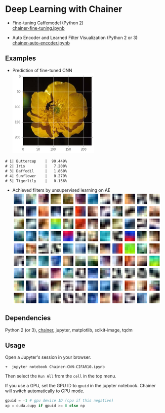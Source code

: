 # Deep Learning with Chainer  

* Fine-tuning Caffemodel (Python 2)  
[chainer-fine-tuning.ipynb](https://github.com/masaki-y/deep-learning-with-chainer/blob/master/chainer-fine-tuning.ipynb)

* Auto Encoder and Learned Filter Visualization (Python 2 or 3)  
[chainer-auto-encoder.ipynb](https://github.com/masaki-y/deep-learning-with-chainer/blob/master/chainer-auto-encoder.ipynb)

## Examples  

* Prediction of fine-tuned CNN   
![buttercup image in dataset](/examples/finetuning-buttercup.png)
```
# 1| Buttercup    |  90.449%
# 2| Iris         |   7.200%
# 3| Daffodil     |   1.860%
# 4| Sunflower    |   0.279%
# 5| Tigerlily    |   0.156%
```

* Achieved filters by unsupervised learning on AE  
![Visualized Filters](/examples/ae-w-drop-relu-adam-epoch500.png)  

## Dependencies
Python 2 (or 3), [chainer](http://chainer.org/), jupyter, matplotlib, scikit-image, tqdm  

## Usage
Open a Jupyter's session in your browser.  
```shellsession
➜  jupyter notebook Chainer-CNN-CIFAR10.ipynb
```
Then select the `Run All` from the `cell` in the top menu.  

If you use a GPU, set the GPU ID to `gpuid` in the jupyter notebook.
Chainer will switch automatically to GPU mode.
```py
gpuid = -1 # gpu device ID (cpu if this negative)
xp = cuda.cupy if gpuid >= 0 else np  
```
